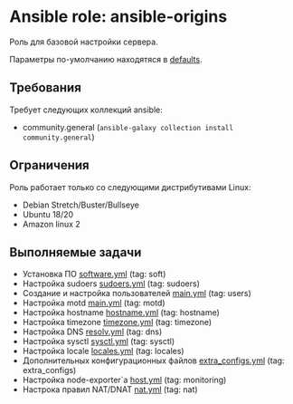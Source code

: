 # Ansible role: ansible-origins

Роль для базовой настройки сервера.

Параметры по-умолчанию находятяся в [defaults](defaults/main.yml).

## Требования

Требует следующих коллекций ansible:

- community.general (`ansible-galaxy collection install community.general`)

## Ограничения

Роль работает только со следующими дистрибутивами Linux:

- Debian Stretch/Buster/Bullseye
- Ubuntu 18/20
- Amazon linux 2

## Выполняемые задачи

- Установка ПО [software.yml](tasks/software.yml) (tag: soft)
- Настройка sudoers [sudoers.yml](tasks/sudoers.yml) (tag: sudoers)
- Создание и настройка пользователей [main.yml](tasks/main.yml#lines-5) (tag: users)
- Настройка motd [main.yml](tasks/main.yml#lines-49) (tag: motd)
- Настройка hostname [hostname.yml](tasks/hostname.yml) (tag: hostname)
- Настройка timezone [timezone.yml](tasks/timezone.yml) (tag: timezone)
- Настройка DNS [resolv.yml](tasks/resolv.yml) (tag: dns)
- Настройка sysctl [sysctl.yml](tasks/sysctl.yml) (tag: sysctl)
- Настройка locale [locales.yml](tasks/locales.yml) (tag: locales)
- Дополнительных конфигурационных файлов [extra_configs.yml](tasks/extra_configs.yml) (tag: extra_configs)
- Настройка node-exporter`а [host.yml](tasks/monitoring/host.yml) (tag: monitoring)
- Настрока правил NAT/DNAT [nat.yml](tasks/nat.yml) (tag: nat)
